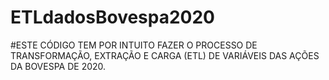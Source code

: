 # ETLdadosBovespa2020
#ESTE CÓDIGO TEM POR INTUITO FAZER O PROCESSO DE TRANSFORMAÇÃO, EXTRAÇÃO E CARGA (ETL) DE VARIÁVEIS DAS AÇÕES DA BOVESPA DE 2020.
